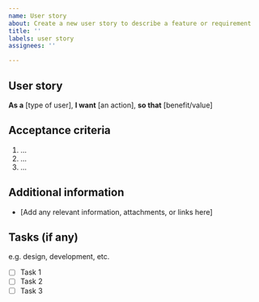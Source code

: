 ```yaml
---
name: User story
about: Create a new user story to describe a feature or requirement
title: ''
labels: user story
assignees: ''

---
```


## User story
**As a** [type of user],
**I want** [an action],
**so that** [benefit/value]

## Acceptance criteria
1. ...
2. ...
3. ...

## Additional information
- [Add any relevant information, attachments, or links here]

## Tasks (if any)
e.g. design, development, etc.
- [ ] Task 1
- [ ] Task 2
- [ ] Task 3

